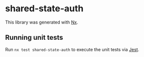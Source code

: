 # shared-state-auth

This library was generated with [Nx](https://nx.dev).

## Running unit tests

Run `nx test shared-state-auth` to execute the unit tests via [Jest](https://jestjs.io).
